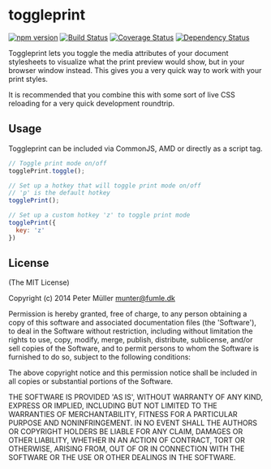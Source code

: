 toggleprint
===========

[![npm version](https://badge.fury.io/js/toggleprint.svg)](http://badge.fury.io/js/toggleprint)
[![Build Status](https://travis-ci.org/Munter/toggleprint.svg?branch=master)](https://travis-ci.org/Munter/toggleprint)
[![Coverage Status](https://img.shields.io/coveralls/Munter/toggleprint.svg)](https://coveralls.io/r/Munter/toggleprint)
[![Dependency Status](https://david-dm.org/Munter/toggleprint.svg)](https://david-dm.org/Munter/toggleprint)

Toggleprint lets you toggle the media attributes of your document stylesheets to visualize what the print preview would show, but in your browser window instead.
This gives you a very quick way to work with your print styles.

It is recommended that you combine this with some sort of live CSS reloading for a very quick development roundtrip.


Usage
-----

Toggleprint can be included via CommonJS, AMD or directly as a script tag.


``` javascript
// Toggle print mode on/off
togglePrint.toggle();

// Set up a hotkey that will toggle print mode on/off
// 'p' is the default hotkey
togglePrint();

// Set up a custom hotkey 'z' to toggle print mode
togglePrint({
  key: 'z'
})
```


License
-------
(The MIT License)

Copyright (c) 2014 Peter Müller <munter@fumle.dk>

Permission is hereby granted, free of charge, to any person obtaining a copy of this software and associated documentation files (the 'Software'), to deal in the Software without restriction, including without limitation the rights to use, copy, modify, merge, publish, distribute, sublicense, and/or sell copies of the Software, and to permit persons to whom the Software is furnished to do so, subject to the following conditions:

The above copyright notice and this permission notice shall be included in all copies or substantial portions of the Software.

THE SOFTWARE IS PROVIDED 'AS IS', WITHOUT WARRANTY OF ANY KIND, EXPRESS OR IMPLIED, INCLUDING BUT NOT LIMITED TO THE WARRANTIES OF MERCHANTABILITY, FITNESS FOR A PARTICULAR PURPOSE AND NONINFRINGEMENT. IN NO EVENT SHALL THE AUTHORS OR COPYRIGHT HOLDERS BE LIABLE FOR ANY CLAIM, DAMAGES OR OTHER LIABILITY, WHETHER IN AN ACTION OF CONTRACT, TORT OR OTHERWISE, ARISING FROM, OUT OF OR IN CONNECTION WITH THE SOFTWARE OR THE USE OR OTHER DEALINGS IN THE SOFTWARE.
